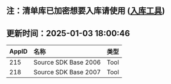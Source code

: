 ## 注：清单库已加密想要入库请使用 ([入库工具](https://github.com/BlankTMing/ManifestAutoUpdate/releases))

## 更新时间：2025-01-03 18:00:46
| AppID | 名称 | 类型  |
| :-------------------- | :----------------------------- | :----------- |
| 215 | Source SDK Base 2006| Tool |
| 218 | Source SDK Base 2007| Tool |
